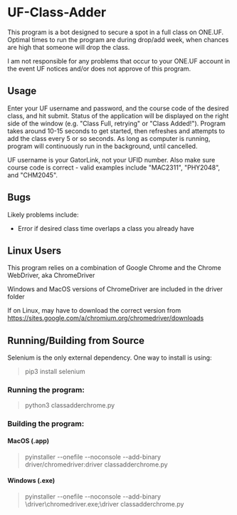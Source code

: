 # UF-Class-Adder

This program is a bot designed to secure a spot in a full class on ONE.UF. Optimal times to run the program are during drop/add week, when chances are high that someone will drop the class.

I am not responsible for any problems that occur to your ONE.UF account in the event UF notices and/or does not approve of this program.

## Usage

Enter your UF username and password, and the course code of the desired class, and hit submit. Status of the application will be displayed on the right side of the window (e.g. "Class Full, retrying" or "Class Added!"). Program takes around 10-15 seconds to get started, then refreshes and attempts to add the class every 5 or so seconds. As long as computer is running, program will continuously run in the background, until cancelled.

UF username is your GatorLink, not your UFID number. Also make sure course code is correct - valid examples include "MAC2311", "PHY2048", and "CHM2045".

## Bugs

Likely problems include:

- Error if desired class time overlaps a class you already have

## Linux Users

This program relies on a combination of Google Chrome and the Chrome WebDriver, aka ChromeDriver 

Windows and MacOS versions of ChromeDriver are included in the driver folder

If on Linux, may have to download the correct version from https://sites.google.com/a/chromium.org/chromedriver/downloads

## Running/Building from Source

Selenium is the only external dependency. One way to install is using:
  > pip3 install selenium

### Running the program:
  > python3 classadderchrome.py

### Building the program:
#### MacOS (.app)
  > pyinstaller --onefile --noconsole --add-binary driver/chromedriver:driver classadderchrome.py
#### Windows (.exe)
  > pyinstaller --onefile --noconsole --add-binary \driver\chromedriver.exe;\driver classadderchrome.py
